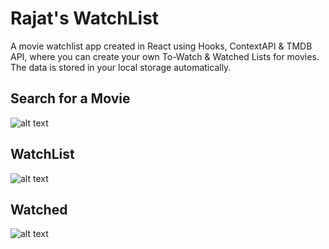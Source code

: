 # Rajat's WatchList

A movie watchlist app created in React using Hooks, ContextAPI & TMDB API, where you can create your own To-Watch & Watched Lists for movies. The data is stored in your local storage automatically.

## Search for a Movie

![alt text](https://i.imgur.com/zi7oNXa.jpg)

## WatchList

![alt text](https://i.imgur.com/kNdPoqb.jpg)

## Watched

![alt text](https://i.imgur.com/QUnRSUb.jpg)
